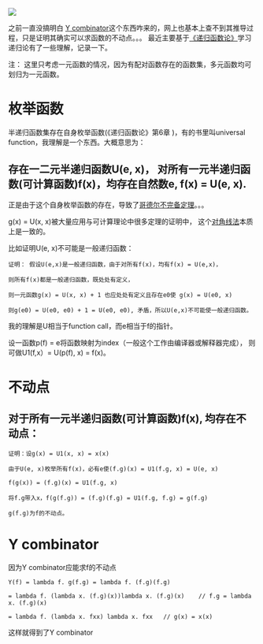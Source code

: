 ![](https://www.ycombinator.com/packs/static/ycdc/ycombinator-logo-ee6c80faf1d1ce2491d8.png)

之前一直没搞明白 [Y combinator](https://en.wikipedia.org/wiki/Fixed-point_combinator#Y_combinator)这个东西咋来的，网上也基本上查不到其推导过程，只是证明其确实可以求函数的不动点。。。
最近主要基于[《递归函数论》](https://www.amazon.com/%E7%8E%B0%E4%BB%A3%E6%95%B0%E5%AD%A6%E5%9F%BA%E7%A1%80%E4%B8%9B%E4%B9%A6%C2%B7%E5%85%B8%E8%97%8F%E7%89%88%EF%BC%8823%EF%BC%89%EF%BC%9A%E9%80%92%E5%BD%92%E8%AE%BA-%E8%8E%AB%E7%BB%8D%E6%8F%86/dp/B004S5C5WE)学习递归论有了一些理解，记录一下。

注： 这里只考虑一元函数的情况，因为有配对函数存在的函数集，多元函数均可划归为一元函数。

# 枚举函数
半递归函数集存在自身枚举函数(《递归函数论》第6章 )，有的书里叫universal function，我理解是一个东西。大概意思为：
## 存在一二元半递归函数U(e, x)， 对所有一元半递归函数(可计算函数)f(x)，均存在自然数e, f(x) = U(e, x).

正是由于这个自身枚举函数的存在，导致了[哥德尔不完备定理](https://zh.wikipedia.org/zh-hans/%E5%93%A5%E5%BE%B7%E5%B0%94%E4%B8%8D%E5%AE%8C%E5%A4%87%E5%AE%9A%E7%90%86)。。。

g(x) = U(x, x)被大量应用与可计算理论中很多定理的证明中， 这个[对角线法](https://zh.wikipedia.org/wiki/%E5%B0%8D%E8%A7%92%E8%AB%96%E8%AD%89%E6%B3%95)本质上是一致的。

比如证明U(e, x)不可能是一般递归函数：
```
证明： 假设U(e,x)是一般递归函数，由于对所有f(x)，均有f(x) = U(e,x)，

则所有f(x)都是一般递归函数，既处处有定义，

则一元函数g(x) = U(x, x) + 1 也应处处有定义且存在e0使 g(x) = U(e0, x)

则g(e0) = U(e0, e0) + 1 = U(e0, e0), 矛盾，所以U(e,x)不可能使一般递归函数。
```

我的理解是U相当于function call，而e相当于f的指针。

设一函数p(f) = e将函数映射为index（一般这个工作由编译器或解释器完成），
则可做U1(f,x）= U(p(f), x) = f(x)。


# 不动点
## 对于所有一元半递归函数(可计算函数)f(x), 均存在不动点：
```
证明：设g(x) = U1(x, x) = x(x)

由于U(e, x)枚举所有f(x)，必有e使(f.g)(x) = U1(f.g, x) = U(e, x)

f(g(x)) = (f.g)(x) = U1(f.g, x)

将f.g带入x，f(g(f.g)) = (f.g)(f.g) = U1(f.g, f.g) = g(f.g)

g(f.g)为f的不动点。
```
# Y combinator

因为Y combinator应能求f的不动点
```
Y(f) = lambda f. g(f.g) = lambda f. (f.g)(f.g)

= lambda f. (lambda x. (f.g)(x))lambda x. (f.g)(x)    // f.g = lambda x. (f.g)(x)

= lambda f. (lambda x. fxx) lambda x. fxx   // g(x) = x(x)
```
这样就得到了Y combinator
